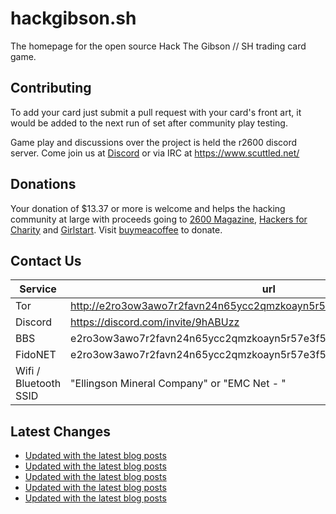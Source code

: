 # hackgibson.sh
The homepage for the open source Hack The Gibson // SH trading card game.


## Contributing

To add your card just submit a pull request with your card's front art, it would be added to the next run of set after community play testing.

Game play and discussions over the project is held the r2600 discord server. Come join us at [Discord](https://discord.com/invite/9hABUzz) or via IRC at https://www.scuttled.net/


## Donations

Your donation of $13.37 or more is welcome and helps the hacking community at large with proceeds going to [2600 Magazine](https://2600.com/), [Hackers for Charity](https://hackersforcharity.org) and [Girlstart](https://girlstart.org).  Visit [buymeacoffee](https://www.buymeacoffee.com/hackgibson.sh) to donate.


## Contact Us

Service | url
-|-
Tor | http://e2ro3ow3awo7r2favn24n65ycc2qmzkoayn5r57e3f56nvjwdcgg32ad.onion
Discord | https://discord.com/invite/9hABUzz
BBS | e2ro3ow3awo7r2favn24n65ycc2qmzkoayn5r57e3f56nvjwdcgg32ad.onion:23
FidoNET | e2ro3ow3awo7r2favn24n65ycc2qmzkoayn5r57e3f56nvjwdcgg32ad.onion:24554
Wifi / Bluetooth SSID | "Ellingson Mineral Company" or "EMC Net - <fidonet address>"

## Latest Changes
<!-- BLOG-POST-LIST:START -->
- [Updated with the latest blog posts](https://github.com/DFW2600/hackgibson.sh/commit/5f784b5cc17f99ffed2b7a87fab1e7ce946902dd)
- [Updated with the latest blog posts](https://github.com/DFW2600/hackgibson.sh/commit/fe89064af88ff2ff40d3b0fd67f625e5233a10ab)
- [Updated with the latest blog posts](https://github.com/DFW2600/hackgibson.sh/commit/23ced2c637b8fc041fd4fb8ce1afc2c805b48429)
- [Updated with the latest blog posts](https://github.com/DFW2600/hackgibson.sh/commit/b10bcf1c4eba686d600c5f7b61100896cd69644c)
- [Updated with the latest blog posts](https://github.com/DFW2600/hackgibson.sh/commit/1dac7527a5e49025653579d14cf5233b5dc65995)
<!-- BLOG-POST-LIST:END -->
